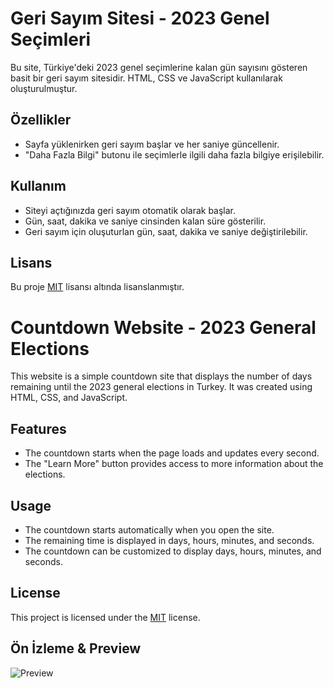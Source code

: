 # Geri Sayım Sitesi - 2023 Genel Seçimleri

Bu site, Türkiye'deki 2023 genel seçimlerine kalan gün sayısını gösteren basit bir geri sayım sitesidir. HTML, CSS ve JavaScript kullanılarak oluşturulmuştur.

## Özellikler

- Sayfa yüklenirken geri sayım başlar ve her saniye güncellenir.
- "Daha Fazla Bilgi" butonu ile seçimlerle ilgili daha fazla bilgiye erişilebilir.

## Kullanım

- Siteyi açtığınızda geri sayım otomatik olarak başlar.
- Gün, saat, dakika ve saniye cinsinden kalan süre gösterilir.
- Geri sayım için oluşuturlan gün, saat, dakika ve saniye değiştirilebilir.

## Lisans
Bu proje [MIT](https://opensource.org/licenses/MIT) lisansı altında lisanslanmıştır.

# Countdown Website - 2023 General Elections

This website is a simple countdown site that displays the number of days remaining until the 2023 general elections in Turkey. It was created using HTML, CSS, and JavaScript.

## Features

- The countdown starts when the page loads and updates every second.
- The "Learn More" button provides access to more information about the elections.

## Usage

- The countdown starts automatically when you open the site.
- The remaining time is displayed in days, hours, minutes, and seconds.
- The countdown can be customized to display days, hours, minutes, and seconds.

## License

This project is licensed under the [MIT](https://opensource.org/licenses/MIT) license.

## Ön İzleme & Preview
![Preview](https://i.hizliresim.com/acn9n9y.png)
